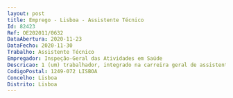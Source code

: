 ```yaml
--- 
layout: post
title: Emprego - Lisboa - Assistente Técnico
Id: 82423
Ref: OE202011/0632
DataAbertura: 2020-11-23
DataFecho: 2020-11-30
Trabalho: Assistente Técnico
Empregador: Inspeção-Geral das Atividades em Saúde
Descricao: 1 (um) trabalhador, integrado na carreira geral de assistente técnico com Contrato de Trabalho em Funções Públicas por Tempo Indeterminado, com vista ao desempenho de funções no Secretariado da Direção Com o seguinte perfil habilitacional e funcional Habilitações académicas mínimas  12.º ano de escolaridade (ou superior) ou habilitação académica exigível à data de ingresso na carreira.Perfil funcional  Experiencia mínima de 5 anos no desempenho das funções.Prestar apoio técnico e de secretariado ao Inspetor Geral e Subinspetoras Gerais da IGAS 
CodigoPostal: 1249-072 LISBOA
Concelho: Lisboa
Distrito: Lisboa
--- 
```

